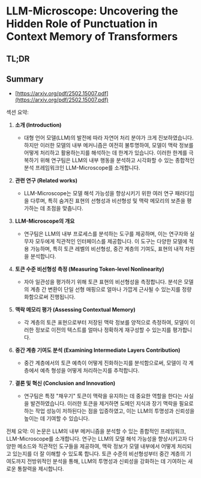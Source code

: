 # LLM-Microscope: Uncovering the Hidden Role of Punctuation in Context Memory of Transformers
## TL;DR
## Summary
- [https://arxiv.org/pdf/2502.15007.pdf](https://arxiv.org/pdf/2502.15007.pdf)

섹션 요약:

1. **소개 (Introduction)**
   - 대형 언어 모델(LLM)의 발전에 따라 자연어 처리 분야가 크게 진보하였습니다. 하지만 이러한 모델의 내부 메커니즘은 여전히 불투명하여, 모델이 맥락 정보를 어떻게 처리하고 활용하는지를 해석하는 데 한계가 있습니다. 이러한 한계를 극복하기 위해 연구팀은 LLM의 내부 행동을 분석하고 시각화할 수 있는 종합적인 분석 프레임워크인 LLM-Microscope를 소개합니다.

2. **관련 연구 (Related works)**
   - LLM-Microscope는 모델 해석 가능성을 향상시키기 위한 여러 연구 패러다임을 다루며, 특히 숨겨진 표현의 선형성과 비선형성 및 맥락 메모리의 보존을 평가하는 데 초점을 맞춥니다.

3. **LLM-Microscope의 개요**
   - 연구팀은 LLM의 내부 프로세스를 분석하는 도구를 제공하며, 이는 연구자와 실무자 모두에게 직관적인 인터페이스를 제공합니다. 이 도구는 다양한 모델에 적용 가능하며, 특히 토큰 레벨의 비선형성, 중간 계층의 기여도, 표현의 내적 차원을 분석합니다.

4. **토큰 수준 비선형성 측정 (Measuring Token-level Nonlinearity)**
   - 자아 일관성을 평가하기 위해 토큰 표현의 비선형성을 측정합니다. 분석은 모델의 계층 간 변환이 단일 선형 매핑으로 얼마나 가깝게 근사될 수 있는지를 정량화함으로써 진행됩니다.

5. **맥락 메모리 평가 (Assessing Contextual Memory)**
   - 각 계층의 토큰 표현으로부터 저장된 맥락 정보를 양적으로 측정하여, 모델이 이러한 정보로 이전의 텍스트를 얼마나 정확하게 재구성할 수 있는지를 평가합니다.

6. **중간 계층 기여도 분석 (Examining Intermediate Layers Contribution)**
   - 중간 계층에서의 토큰 예측이 어떻게 진화하는지를 분석함으로써, 모델이 각 계층에서 예측 형성을 어떻게 처리하는지를 추적합니다.

7. **결론 및 혁신 (Conclusion and Innovation)**
   - 연구팀은 특정 "채우기" 토큰이 맥락을 유지하는 데 중요한 역할을 한다는 사실을 발견하였습니다. 이러한 토큰을 제거하면 도메인 지식과 장기 맥락을 필요로 하는 작업 성능이 저하된다는 점을 입증하였고, 이는 LLM의 투명성과 신뢰성을 높이는 데 기여할 수 있습니다.

전체 요약:
이 논문은 LLM의 내부 메커니즘을 분석할 수 있는 종합적인 프레임워크, LLM-Microscope를 소개합니다. 연구는 LLM의 모델 해석 가능성을 향상시키고자 다양한 메소드와 직관적인 도구들을 제공하여, 맥락 정보가 모델 내부에서 어떻게 처리되고 있는지를 더 잘 이해할 수 있도록 합니다. 토큰 수준의 비선형성부터 중간 계층의 기여도까지 전방위적인 분석을 통해, LLM의 투명성과 신뢰성을 강화하는 데 기여하는 새로운 통찰력을 제시합니다.